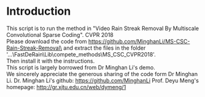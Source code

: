 # Introduction
This script is to run the method in "Video Rain Streak Removal By Multiscale Convolutional Sparse Coding". CVPR 2018\
Please download the code from    https://github.com/MinghanLi/MS-CSC-Rain-Streak-Removal\
and extract the files in the folder  '...\FastDeRain\Lib\compete_methods\MS_CSC_CVPR2018'.\
Then install it with the instructions.\
This script is largely borrowed from Dr Minghan Li's demo.\
We sincerely appreciate the generous sharing of the code form Dr Minghan Li.
Dr. Minghan Li's github:      https://github.com/MinghanLi
Prof. Deyu Meng's homepage:   http://gr.xjtu.edu.cn/web/dymeng/1
